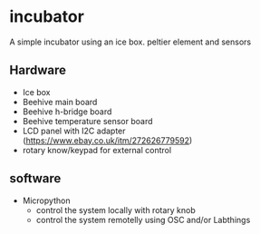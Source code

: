 # incubator
A simple incubator using an ice box. peltier element and sensors

## Hardware

- Ice box
- Beehive main board
- Beehive h-bridge board
- Beehive temperature sensor board
- LCD panel with I2C adapter (https://www.ebay.co.uk/itm/272626779592)
- rotary know/keypad for external control

## software

- Micropython
  - control the system locally with rotary knob
  - control the system remotelly using OSC and/or Labthings

